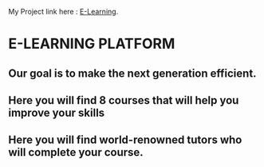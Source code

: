 
My Project link here : [E-Learning](https://e-learning-platforms.netlify.app/).

# E-LEARNING  PLATFORM

## Our goal is to make the next generation efficient.
## Here you will find 8 courses that will help you improve your skills
## Here you will find world-renowned tutors who will complete your course.

